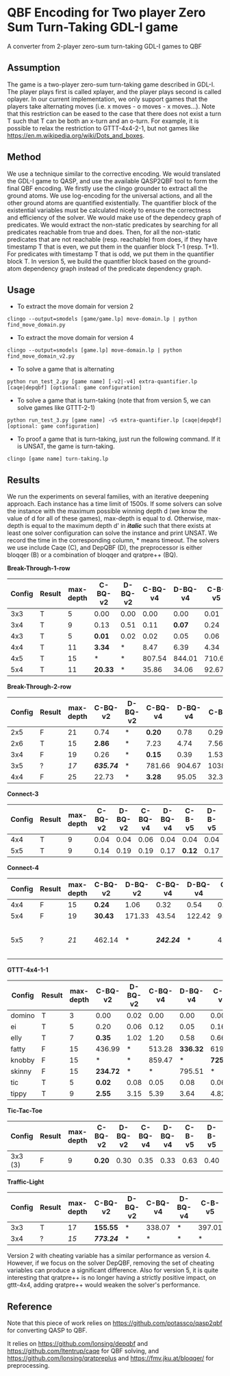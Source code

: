 # QBF Encoding for Two player Zero Sum Turn-Taking GDL-I game
A converter from 2-player zero-sum turn-taking GDL-I games to QBF

## Assumption

The game is a two-player zero-sum turn-taking game described in GDL-I. The player plays first is called xplayer, and
the player plays second is called oplayer. In our current implementation, we only support games that the players take
alternating moves (i.e. x moves - o moves - x moves...). Note that this restriction can be eased to the case that there does
not exist a turn T such that T can be both an x-turn and an o-turn. For example, it is possible to relax the restriction 
to GTTT-4x4-2-1, but not games like https://en.m.wikipedia.org/wiki/Dots_and_boxes.

## Method

We use a technique similar to the corrective encoding. We would translated the GDL-I game to QASP, and use the available QASP2QBF tool to form the final QBF encoding. We firstly use the clingo grounder to extract all the ground atoms. We use log-encoding for the universal actions, and all the other ground atoms are quantified existentially. The quantifier block of the existential variables must be calculated nicely to ensure the correctness and efficiency of the solver. We would make use of the dependecy graph of predicates. We would extract
the non-static predicates by searching for all predicates reachable from true and does. Then, for all the non-static predicates that are not reachable (resp. reachable) from does, if they have timestamp T that is even, we put them in the quanfier block T-1 (resp. T+1). For predicates with timestamp T that is odd, we put them in the quantifier block T. In version 5, we build the quantifier block based on the ground-atom dependency graph instead of the predicate dependency graph.

## Usage

* To extract the move domain for version 2

```
clingo --output=smodels [game/game.lp] move-domain.lp | python find_move_domain.py

```

* To extract the move domain for version 4

```
clingo --output=smodels [game.lp] move-domain.lp | python find_move_domain_v2.py

```


* To solve a game that is alternating

```
python run_test_2.py [game name] [-v2|-v4] extra-quantifier.lp [caqe|depqbf] [optional: game configuration]

```

* To solve a game that is turn-taking (note that from version 5, we can solve games like GTTT-2-1)

```
python run_test_3.py [game name] -v5 extra-quantifier.lp [caqe|depqbf] [optional: game configuration]

```

* To proof a game that is turn-taking, just run the following command. If it is UNSAT, the game is turn-taking.

```
clingo [game name] turn-taking.lp

```

## Results

We run the experiments on several families, with an iterative deepening approach. Each instance has a time limit of 1500s. If some solvers can solve the instance with the maximum possible winning depth d (we know the value of d for all of these games), max-depth is equal to d. Otherwise, max-depth is equal to the maximum depth d' in ***italic*** such that there exists at least one solver configuration can solve the instance and print UNSAT. We record the time in the corresponding column, * means timeout. The solvers we use include Caqe (C), and DepQBF (D), the preprocessor is either bloqqer (B) or a combination of bloqqer and qratpre++ (BQ).

**Break-Through-1-row**

Config | Result | max-depth | C-BQ-v2  | D-BQ-v2 | C-BQ-v4 | D-BQ-v4 | C-B-v5 | D-B-v5
--- | --- | --- | --- | --- | --- | --- | --- | ---
3x3 | T | 5 | 0.00 | 0.00 | 0.00 | 0.00 | 0.01 | 0.02
3x4 | T | 9 | 0.13 | 0.51 | 0.11 | **0.07** | 0.24 | 0.32
4x3 | T | 5 | **0.01** | 0.02 | 0.02 | 0.05 | 0.06 | 0.16
4x4 | T | 11 | **3.34** | * | 8.47 | 6.39 | 4.34 | 8.37
4x5 | T | 15 | * | * | 807.54 | 844.01 | 710.62 | **592.81**
5x4 | T | 11 | **20.33** | * | 35.86 | 34.06 | 92.67 | 50.31

**Break-Through-2-row**

Config | Result | max-depth | C-BQ-v2  | D-BQ-v2 | C-BQ-v4 | D-BQ-v4 | C-B-v5 | D-B-v5
--- | --- | --- | --- | --- | --- | --- | --- | ---
2x5 | F | 21 | 0.74 | * | **0.20** | 0.78 | 0.29 | 1.98
2x6 | T | 15 | **2.86** | * | 7.23 | 4.74 | 7.56 | 8.59
3x4 | F | 19 | 0.26 | * | **0.15** | 0.39 | 1.53 | 0.71
3x5 | ? | *17* | ***635.74*** | * | 781.66 | 904.67 | 1038.38 | 836.66
4x4 | F | 25 | 22.73 | * | **3.28** | 95.05 | 32.35 | 56.19

**Connect-3**

Config | Result | max-depth | C-BQ-v2  | D-BQ-v2 | C-BQ-v4 | D-BQ-v4 | C-B-v5 | D-B-v5
--- | --- | --- | --- | --- | --- | --- | --- | ---
4x4 | T | 9 | 0.04 | 0.04 | 0.06 | 0.04 | 0.04 | 0.04
5x5 | T | 9 | 0.14 | 0.19 | 0.19 | 0.17 | **0.12** | 0.17


**Connect-4**

Config | Result | max-depth | C-BQ-v2  | D-BQ-v2 | C-BQ-v4 | D-BQ-v4 | C-B-v5 | D-B-v5
--- | --- | --- | --- | --- | --- | --- | --- | ---
4x4 | F | 15 | **0.24** | 1.06 | 0.32 | 0.54 | 0.47 | 1.10
5x4 | F | 19 | **30.43** | 171.33 | 43.54 | 122.42 | 93.67 | 177.24
5x5 | ? | *21* | 462.14 | * | ***242.24*** | * | 420.99 | 1252.73 (full problem is ~6h)

**GTTT-4x4-1-1**

Config | Result | max-depth | C-BQ-v2  | D-BQ-v2 | C-BQ-v4 | D-BQ-v4 | C-B-v5 | D-B-v5
--- | --- | --- | --- | --- | --- | --- | --- | ---
domino | T | 3 | 0.00 | 0.02 | 0.00 | 0.00 | 0.00 | 0.00
ei | T | 5 | 0.20 | 0.06 | 0.12 | 0.05 | 0.16 | **0.04**
elly | T | 7 | **0.35** | 1.02 | 1.20 | 0.58 | 0.66 | 1.06
fatty | F | 15 | 436.99 | * | 513.28 | **336.32** | 619.84 | 536.47
knobby | F | 15 | * | * | 859.47 | * | **725.89** | 1100.86
skinny | F | 15 | **234.72** | * | * | 795.51 | * | 1172.27
tic | T | 5 | **0.02** | 0.08 | 0.05 | 0.08 | 0.06 | 0.06
tippy | T | 9 | **2.55** | 3.15 | 5.39 | 3.64 | 4.82 | 7.69

**Tic-Tac-Toe**

Config | Result | max-depth | C-BQ-v2  | D-BQ-v2 | C-BQ-v4 | D-BQ-v4 | C-B-v5 | D-B-v5
--- | --- | --- | --- | --- | --- | --- | --- | ---
3x3 (3) | F | 9 | **0.20** | 0.30 | 0.35 | 0.33 | 0.63 | 0.40

**Traffic-Light**

Config | Result | max-depth | C-BQ-v2  | D-BQ-v2 | C-BQ-v4 | D-BQ-v4 | C-B-v5 | D-B-v5
--- | --- | --- | --- | --- | --- | --- | --- | ---
3x3 | T | 17 | **155.55** | * | 338.07 | * | 397.01 | 1123.12
3x4 | ? | *15* | ***773.24*** | * | * | * | * | * 


Version 2 with cheating variable has a similar performance as version 4. However, if we focus on the solver DepQBF, removing the
set of cheating variables can produce a significant difference. Also for version 5, it is quite interesting that qratpre++ is no
longer having a strictly positive impact, on gttt-4x4, adding qratpre++ would weaken the solver's performance.

## Reference

Note that this piece of work relies on https://github.com/potassco/qasp2qbf for converting QASP to QBF.

It relies on https://github.com/lonsing/depqbf and https://github.com/ltentrup/caqe for QBF solving, and 
https://github.com/lonsing/qratpreplus and https://fmv.jku.at/bloqqer/ for preprocessing.


